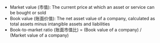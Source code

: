 - Market value (市值): The current price at which an asset or service can be bought or sold
- Book value (账面价值): The net asset value of a company, calculated as total assets minus intangible assets and liabilities
- Book-to-market ratio (账面市值比) = (Book value of a company) / (Market value of a company)
